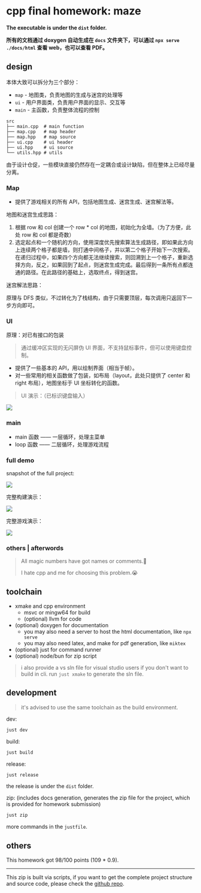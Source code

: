 # cpp final homework: maze

**The executable is under the `dist` folder.**

**所有的文档通过 doxygen 自动生成在 `docs` 文件夹下，可以通过 `npx serve ./docs/html` 查看 web，也可以查看 PDF。**

## design

本体大致可以拆分为三个部分：

- `map` - 地图类，负责地图的生成与迷宫的处理等
- `ui` - 用户界面类，负责用户界面的显示、交互等
- `main` - 主函数，负责整体流程的控制

```plaintext
src
├── main.cpp  # main function
├── map.cpp   # map header
├── map.hpp   # map source
├── ui.cpp    # ui header
├── ui.hpp    # ui source
└── utils.hpp # utils
```

由于设计仓促，一些模块直接仍然存在一定耦合或设计缺陷，但在整体上已经尽量分离。

### Map

- 提供了游戏相关的所有 API，包括地图生成、迷宫生成、迷宫解法等。

地图和迷宫生成思路：

1. 根据 row 和 col 创建一个 row \* col 的地图，初始化为全墙。（为了方便，此处 row 和 col 都是奇数）
2. 选定起点和一个随机的方向，使用深度优先搜索算法生成路径，即如果此方向上连续两个格子都是墙，则打通中间格子，并以第二个格子开始下一次搜索。在递归过程中，如果四个方向都无法继续搜索，则回溯到上一个格子，重新选择方向，反之，如果回到了起点，则迷宫生成完成。最后得到一条所有点都连通的路径。在此路径的基础上，选取终点，得到迷宫。

迷宫解法思路：

原理与 DFS 类似，不过转化为了栈结构，由于只需要顶层，每次调用只返回下一步方向即可。

### UI

原理：对已有接口的包装

> 通过缓冲区实现的无闪屏伪 UI 界面，不支持鼠标事件，但可以使用键盘控制。

- 提供了一些基本的 API，用以绘制界面（相当于帧）。
- 对一些常用的相关函数做了包装，如布局（layout，此处只提供了 center 和 right 布局），地图坐标于 UI 坐标转化的函数。

> UI 演示：（已标识键盘输入）

![](https://img.chillcicada.com/i/2024/06/19/66723fb68a129.gif)

### main

- main 函数 —— 一层循环，处理主菜单
- loop 函数 —— 二层循环，处理游戏流程
<!-- - pause 函数 —— 三层循环，处理暂停菜单 -->

### full demo

snapshot of the full project:

![](https://img.chillcicada.com/i/2024/06/19/6672542c40558.png)

完整构建演示：

![](https://img.chillcicada.com/i/2024/06/19/667240c7b03b6.gif)

完整游戏演示：

![](https://img.chillcicada.com/i/2024/06/21/66759caed23fd.gif)

### others | afterwords

> All magic numbers have got names or comments.🎈
>
> I hate cpp and me for choosing this problem.😭

## toolchain

- xmake and cpp environment
  - msvc or mingw64 for build
  - (optional) llvm for code
- (optional) doxygen for documentation
  - you may also need a server to host the html documentation, like `npx serve`
  - you may also need latex, and make for pdf generation, like `miktex`
- (optional) just for command runner
- (optional) node/bun for zip script

> i also provide a vs sln file for visual studio users if you don't want to build in cli. run `just xmake` to generate the sln file.

## development

> it's advised to use the same toolchain as the build environment.

dev:

```bash
just dev
```

build:

```bash
just build
```

release:

```bash
just release
```

the release is under the `dist` folder.

zip: (includes docs generation, generates the zip file for the project, which is provided for homework submission)

```bash
just zip
```

more commands in the `justfile`.

## others

This homework got 98/100 points (109 \* 0.9).

---

This zip is built via scripts, if you want to get the complete project structure and source code, please check the [github repo](https://github.com/chillcicada/MySchoolwork/tree/main/src/cpp1f).
